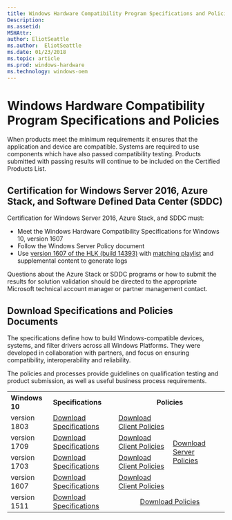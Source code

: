 ```yaml
---
title: Windows Hardware Compatibility Program Specifications and Policies
Description: 
ms.assetid: 
MSHAttr: 
author: EliotSeattle
ms.author:  EliotSeattle
ms.date: 01/23/2018
ms.topic: article
ms.prod: windows-hardware
ms.technology: windows-oem
---
```


# Windows Hardware Compatibility Program Specifications and Policies

When products meet the minimum requirements it ensures that the application and device are compatible. Systems are required to use components which have also passed compatibility testing. Products submitted with passing results will continue to be included on the Certified Products List.

## Certification for Windows Server 2016, Azure Stack, and Software Defined Data Center (SDDC)

Certification for Windows Server 2016, Azure Stack, and SDDC must:

 - Meet the Windows Hardware Compatibility Specifications for Windows 10, version 1607 
 - Follow the Windows Server Policy document
 - Use [version 1607 of the HLK (build 14393)](https://go.microsoft.com/fwlink/p/?LinkID=404112) with [matching playlist](http://aka.ms/hlkplaylist) and supplemental content to generate logs

Questions about the Azure Stack or SDDC programs or how to submit the results for solution validation should be directed to the appropriate Microsoft technical account manager or partner management contact.

## Download Specifications and Policies Documents

The specifications define how to build Windows-compatible devices, systems, and filter drivers across all Windows Platforms. They were developed in collaboration with partners, and focus on ensuring compatibility, interoperability and reliability. 

The policies and processes provide guidelines on qualification testing and product submission, as well as useful business process requirements.

<table width="100%">
  <tr>
    <th align="left">Windows 10</th>
    <th align ="left">Specifications</th>
    <th colspan="2">Policies</th>
  </tr>
  <tr>
    <td>version 1803</td>
    <td><a href="#">Download Specifications</a></td>
    <td><a href="#">Download Client Policies</a></td>
    <td rowspan="4"><a href="#">Download Server Policies</a></td>
  </tr>
  <tr>
    <td>version 1709</td>
    <td><a href="#">Download Specifications</a></td>
    <td><a href="#">Download Client Policies</a></td>
  </tr>
  <tr>
    <td>version 1703 </td>
    <td><a href="#">Download Specifications</td>
    <td><a href="#">Download Client Policies</a></td>
  </tr>
  <tr>
    <td>version 1607</td>
    <td><a href="#">Download Specifications</td>
    <td><a href="#">Download Client Policies</a></td>
  </tr>
  <tr>
    <td>version 1511</td>
    <td><a href="#">Download Specifications</td>
    <td colspan="2" align="center"><a href="#">Download Policies</a></td>
  </tr>
</table>



